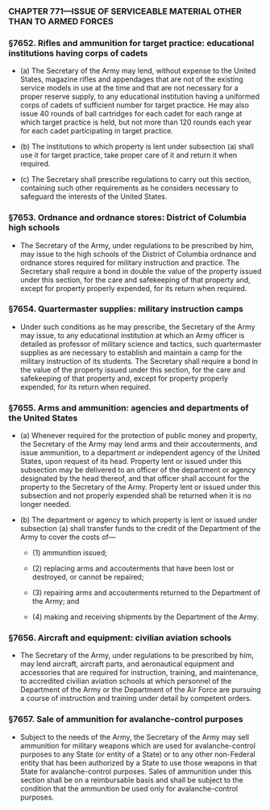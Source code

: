 ### **CHAPTER 771—ISSUE OF SERVICEABLE MATERIAL OTHER THAN TO ARMED FORCES**

### §7652. Rifles and ammunition for target practice: educational institutions having corps of cadets
* (a) The Secretary of the Army may lend, without expense to the United States, magazine rifles and appendages that are not of the existing service models in use at the time and that are not necessary for a proper reserve supply, to any educational institution having a uniformed corps of cadets of sufficient number for target practice. He may also issue 40 rounds of ball cartridges for each cadet for each range at which target practice is held, but not more than 120 rounds each year for each cadet participating in target practice.

* (b) The institutions to which property is lent under subsection (a) shall use it for target practice, take proper care of it and return it when required.

* (c) The Secretary shall prescribe regulations to carry out this section, containing such other requirements as he considers necessary to safeguard the interests of the United States.

### §7653. Ordnance and ordnance stores: District of Columbia high schools
* The Secretary of the Army, under regulations to be prescribed by him, may issue to the high schools of the District of Columbia ordnance and ordnance stores required for military instruction and practice. The Secretary shall require a bond in double the value of the property issued under this section, for the care and safekeeping of that property and, except for property properly expended, for its return when required.

### §7654. Quartermaster supplies: military instruction camps
* Under such conditions as he may prescribe, the Secretary of the Army may issue, to any educational institution at which an Army officer is detailed as professor of military science and tactics, such quartermaster supplies as are necessary to establish and maintain a camp for the military instruction of its students. The Secretary shall require a bond in the value of the property issued under this section, for the care and safekeeping of that property and, except for property properly expended, for its return when required.

### §7655. Arms and ammunition: agencies and departments of the United States
* (a) Whenever required for the protection of public money and property, the Secretary of the Army may lend arms and their accouterments, and issue ammunition, to a department or independent agency of the United States, upon request of its head. Property lent or issued under this subsection may be delivered to an officer of the department or agency designated by the head thereof, and that officer shall account for the property to the Secretary of the Army. Property lent or issued under this subsection and not properly expended shall be returned when it is no longer needed.

* (b) The department or agency to which property is lent or issued under subsection (a) shall transfer funds to the credit of the Department of the Army to cover the costs of—

  * (1) ammunition issued;

  * (2) replacing arms and accouterments that have been lost or destroyed, or cannot be repaired;

  * (3) repairing arms and accouterments returned to the Department of the Army; and

  * (4) making and receiving shipments by the Department of the Army.

### §7656. Aircraft and equipment: civilian aviation schools
* The Secretary of the Army, under regulations to be prescribed by him, may lend aircraft, aircraft parts, and aeronautical equipment and accessories that are required for instruction, training, and maintenance, to accredited civilian aviation schools at which personnel of the Department of the Army or the Department of the Air Force are pursuing a course of instruction and training under detail by competent orders.

### §7657. Sale of ammunition for avalanche-control purposes
* Subject to the needs of the Army, the Secretary of the Army may sell ammunition for military weapons which are used for avalanche-control purposes to any State (or entity of a State) or to any other non-Federal entity that has been authorized by a State to use those weapons in that State for avalanche-control purposes. Sales of ammunition under this section shall be on a reimbursable basis and shall be subject to the condition that the ammunition be used only for avalanche-control purposes.